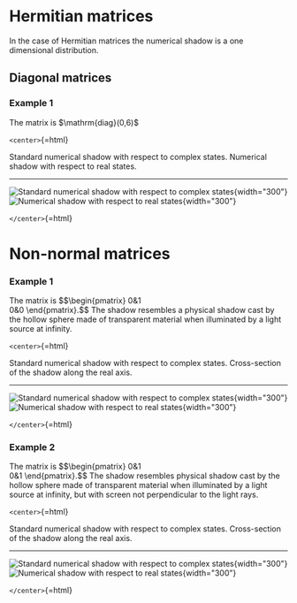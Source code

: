 Hermitian matrices
==================

In the case of Hermitian matrices the numerical shadow is a one
dimensional distribution.

Diagonal matrices
-----------------

### Example 1

The matrix is \$\\mathrm{diag}(0,6)\$

`<center>`{=html}

  Standard numerical shadow with respect to complex states.                                                Numerical shadow with respect to real states.
  -------------------------------------------------------------------------------------------------------- -----------------------------------------------------------------------------------------
  ![Standard numerical shadow with respect to complex states](/specialcases/complex_a1.png){width="300"}   ![Numerical shadow with respect to real states](/specialcases/real_a1.png){width="300"}

`</center>`{=html}

Non-normal matrices
===================

### Example 1

The matrix is \$\$\\begin{pmatrix} 0&1\
0&0 \\end{pmatrix}.\$\$ The shadow resembles a physical shadow cast by
the hollow sphere made of transparent material when illuminated by a
light source at infinity.

`<center>`{=html}

  Standard numerical shadow with respect to complex states.                                                            Cross-section of the shadow along the real axis.
  -------------------------------------------------------------------------------------------------------------------- --------------------------------------------------------------------------------------------------------
  ![Standard numerical shadow with respect to complex states](/numerical-shadow/examples/sec2fig1a.png){width="300"}   ![Numerical shadow with respect to real states](/numerical-shadow/examples/sec2fig1b.png){width="300"}

`</center>`{=html}

### Example 2

The matrix is \$\$\\begin{pmatrix} 0&1\
0&1 \\end{pmatrix}.\$\$ The shadow resembles physical shadow cast by the
hollow sphere made of transparent material when illuminated by a light
source at infinity, but with screen not perpendicular to the light rays.

`<center>`{=html}

  Standard numerical shadow with respect to complex states.                                                            Cross-section of the shadow along the real axis.
  -------------------------------------------------------------------------------------------------------------------- --------------------------------------------------------------------------------------------------------
  ![Standard numerical shadow with respect to complex states](/numerical-shadow/examples/sec2fig1c.png){width="300"}   ![Numerical shadow with respect to real states](/numerical-shadow/examples/sec2fig1d.png){width="300"}

`</center>`{=html}
